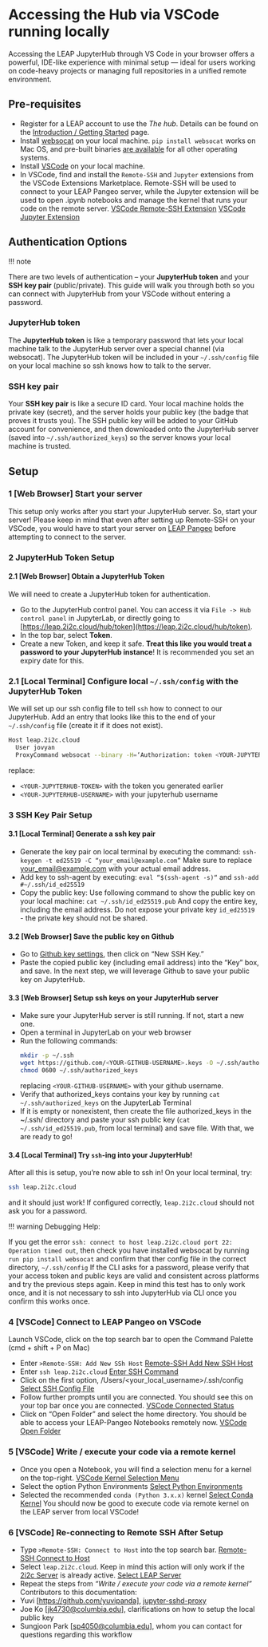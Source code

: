 # Accessing the Hub via VSCode running locally

Accessing the LEAP JupyterHub through VS Code in your browser offers a powerful, IDE-like experience with minimal setup — ideal for users working on code-heavy projects or managing full repositories in a unified remote environment.

## Pre-requisites

- Register for a LEAP account to use the *The hub*. Details can be found on the [Introduction / Getting Started](../introduction/getting_started.md#registration) page.
- Install [websocat](https://github.com/vi/websocat) on your local machine.
    `pip install websocat` works on Mac OS, and pre-built binaries [are available](https://github.com/vi/websocat/releases)
    for all other operating systems.
- Install [VSCode](https://code.visualstudio.com/download) on your local machine.
- In VSCode, find and install the `Remote-SSH` and `Jupyter` extensions from the VSCode Extensions Marketplace.
    Remote-SSH will be used to connect to your LEAP Pangeo server, while the Jupyter extension will be used to open .ipynb notebooks and manage the kernel that runs your code on the remote server.
    [VSCode Remote-SSH Extension](https://github.com/user-attachments/assets/6dc5d51c-3389-4e2d-ab92-4ee75c981aa5)
    [VSCode Jupyter Extension](https://github.com/user-attachments/assets/67f748fc-7ae0-4cc0-a1b5-a6a4ce8b67e1)

## Authentication Options

!!! note

There are two levels of authentication – your **JupyterHub token** and your **SSH key pair** (public/private). This guide will walk you through both so you can connect with JupyterHub from your VSCode without entering a password.

### JupyterHub token

The **JupyterHub token** is like a temporary password that lets your local machine talk to the JupyterHub server over a special channel (via websocat).
The JupyterHub token will be included in your `~/.ssh/config` file on your local machine so ssh knows how to talk to the server.

### SSH key pair

Your **SSH key pair** is like a secure ID card. Your local machine holds the private key (secret), and the server holds your public key (the badge that proves it trusts you).
The SSH public key will be added to your GitHub account for convenience, and then downloaded onto the JupyterHub server (saved into `~/.ssh/authorized_keys`) so the server knows your local machine is trusted.

## Setup

### 1 [Web Browser] Start your server

This setup only works after you start your JupyterHub server. So, start your server!
Please keep in mind that even after setting up Remote-SSH on your VSCode, you would have to start your server on [LEAP Pangeo](https://leap.2i2c.cloud/hub/home) before attempting to connect to the server.

### 2 JupyterHub Token Setup

#### 2.1 [Web Browser] Obtain a JupyterHub Token

We will need to create a JupyterHub token for authentication.

- Go to the JupyterHub control panel. You can access it via `File -> Hub control panel` in
    JupyterLab, or directly going to [https://leap.2i2c.cloud/hub/token](https://leap.2i2c.cloud/hub/token).
- In the top bar, select **Token**.
- Create a new Token, and keep it safe. **Treat this like you would treat a password to your
    JupyterHub instance**! It is recommended you set an expiry date for this.

### 2.1 [Local Terminal] Configure local `~/.ssh/config` with the JupyterHub Token

We will set up our ssh config file to tell `ssh` how to connect to our JupyterHub. Add
an entry that looks like this to the end of your `~/.ssh/config` file (create it if it does not exist).

```bash
Host leap.2i2c.cloud
  User jovyan
  ProxyCommand websocat --binary -H=‘Authorization: token <YOUR-JUPYTERHUB-TOKEN>’ asyncstdio: wss://%h/user/<YOUR-JUPYTERHUB-USERNAME>/sshd/
```

replace:

- `<YOUR-JUPYTERHUB-TOKEN>` with the token you generated earlier
- `<YOUR-JUPYTERHUB-USERNAME>` with your jupyterhub username

### 3 SSH Key Pair Setup

#### 3.1 [Local Terminal] Generate a ssh key pair

- Generate the key pair on local terminal by executing the command:
    `ssh-keygen -t ed25519 -C “your_email@example.com”`
    Make sure to replace your_email@example.com with your actual email address.
- Add key to ssh-agent by executing:
    `eval “$(ssh-agent -s)“` and
    `ssh-add #~/.ssh/id_ed25519`
- Copy the public key:
    Use following command to show the public key on your local machine:
    `cat ~/.ssh/id_ed25519.pub`
    And copy the entire key, including the email address.
    Do not expose your private key `id_ed25519` - the private key should not be shared.

#### 3.2 [Web Browser] Save the public key on Github

- Go to [Github key settings](https://github.com/settings/keys), then click on “New SSH Key.”
- Paste the copied public key (including email address) into the “Key” box, and save. In the next step, we will leverage Github to save your public key on JupyterHub.

#### 3.3 [Web Browser] Setup ssh keys on your JupyterHub server

- Make sure your JupyterHub server is still running. If not, start a new one.
- Open a terminal in JupyterLab on your web browser
- Run the following commands:
    ```bash
    mkdir -p ~/.ssh
    wget https://github.com/<YOUR-GITHUB-USERNAME>.keys -O ~/.ssh/authorized_keys
    chmod 0600 ~/.ssh/authorized_keys
    ```
    replacing `<YOUR-GITHUB-USERNAME>` with your github username.
- Verify that authorized_keys contains your key by running `cat ~/.ssh/authorized_keys` on the JupyterLab Terminal
- If it is empty or nonexistent, then create the file authorized_keys in the ~/.ssh/ directory and paste your ssh public key (`cat ~/.ssh/id_ed25519.pub`, from local terminal) and save file.
    With that, we are ready to go!

#### 3.4 [Local Terminal] Try `ssh`-ing into your JupyterHub!

After all this is setup, you’re now able to ssh in! On your local terminal, try:

```bash
ssh leap.2i2c.cloud
```

and it should just work! If configured correctly, `leap.2i2c.cloud` should not ask you for a password.

!!! warning Debugging Help:

If you get the error `ssh: connect to host leap.2i2c.cloud port 22: Operation timed out`, then check you have installed websocat by running `run pip install websocat` and confirm that ther config file in the correct directory, `~/.ssh/config`
If the CLI asks for a password, please verify that your access token and public keys are valid and consistent across platforms and try the previous steps again. Keep in mind this test has to only work once, and it is not necessary to ssh into JupyterHub via CLI once you confirm this works once.

### 4 [VSCode] Connect to LEAP Pangeo on VSCode

Launch VSCode, click on the top search bar to open the Command Palette (cmd + shift + P on Mac)

- Enter `>Remote-SSH: Add New SSh Host`
    [Remote-SSH Add New SSH Host](https://github.com/user-attachments/assets/5aaaf786-5d27-4cc3-a290-889a06e3ab4c)
- Enter `ssh leap.2i2c.cloud`
    [Enter SSH Command](https://github.com/user-attachments/assets/ef8a0205-ff73-42b3-b60f-497152b41ac7)
- Click on the first option, /Users/\<your_local_username>/.ssh/config
    [Select SSH Config File](https://github.com/user-attachments/assets/e3e6db0d-9579-41d3-9678-b6f71c0875db)
- Follow further prompts until you are connected. You should see this on your top bar once you are connected.
    [VSCode Connected Status](https://github.com/user-attachments/assets/0a8a6698-1c69-41cf-9b3b-b13ac1450409)
- Click on “Open Folder” and select the home directory. You should be able to access your LEAP-Pangeo Notebooks remotely now.
    [VSCode Open Folder](https://github.com/user-attachments/assets/15620385-784a-427a-8d6c-cd099e1b3017)

### 5 [VSCode] Write / execute your code via a remote kernel

- Once you open a Notebook, you will find a selection menu for a kernel on the top-right.
    [VSCode Kernel Selection Menu](https://github.com/user-attachments/assets/f5a18a77-fd3d-4104-8f84-3ca2d5b9374a)
- Select the option Python Environments
    [Select Python Environments](https://github.com/user-attachments/assets/867fa947-811d-4a52-b147-61a1a2b88bc6)
- Selected the recommended `conda (Python 3.x.x)` kernel
    [Select Conda Kernel](https://github.com/user-attachments/assets/772746e7-4eba-49ba-9a89-465b1b19a140)
    You should now be good to execute code via remote kernel on the LEAP server from local VSCode!

### 6 [VSCode] Re-connecting to Remote SSH After Setup

- Type `>Remote-SSH: Connect to Host` into the top search bar.
    [Remote-SSH Connect to Host](https://github.com/user-attachments/assets/5a015483-05bd-4a43-b449-eab593cb0687)
- Select `leap.2i2c.cloud`. Keep in mind this action will only work if the [2i2c Server](https://leap.2i2c.cloud/hub/home) is already active.
    [Select LEAP Server](https://github.com/user-attachments/assets/a8d95afd-e0ed-41fe-8020-c840516e4dc1)
- Repeat the steps from _“Write / execute your code via a remote kernel”_
    Contributors to this documentation:
- Yuvi [https://github.com/yuvipanda], [jupyter-sshd-proxy](https://github.com/yuvipanda/jupyter-sshd-proxy/blob/main/README.md)
- Joe Ko [jk4730@columbia.edu], clarifications on how to setup the local public key
- Sungjoon Park [sp4050@columbia.edu], whom you can contact for questions regarding this workflow
